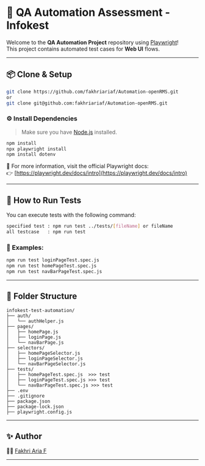# 🧪 QA Automation Assessment - Infokest

Welcome to the **QA Automation Project** repository using [Playwright](https://playwright.dev/)!  
This project contains automated test cases for **Web UI** flows.

---

## 📦 Clone & Setup

```bash
git clone https://github.com/fakhriariaf/Automation-openRMS.git
or
git clone git@github.com:fakhriariaf/Automation-openRMS.git
```

### ⚙️ Install Dependencies

> Make sure you have [Node.js](https://nodejs.org/) installed.

```bash
npm install
npx playwright install
npm install dotenv
```

📖 For more information, visit the official Playwright docs:  
👉 [https://playwright.dev/docs/intro](https://playwright.dev/docs/intro)

---

## 🚀 How to Run Tests

You can execute tests with the following command:

```bash
specified test : npm run test ../tests/[fileName] or fileName
all testcase   : npm run test
```

### 🧾 Examples:

```bash
npm run test loginPageTest.spec.js
npm run test homePageTest.spec.js
npm run test navBarPageTest.spec.js
```

---

## 📁 Folder Structure

```
infokest-test-automation/
├── auth/
│   └── authHelper.js
├── pages/
│   ├── homePage.js
│   ├── loginPage.js
│   └── navBarPage.js
├── selectors/
│   ├── homePageSelector.js
│   ├── loginPageSelector.js
│   └── navBarPageSelector.js
├── tests/
│   ├── homePageTest.spec.js  >>> test
│   ├── loginPageTest.spec.js >>> test
│   └── navBarPageTest.spec.js >>> test
├── .env
├── .gitignore
├── package.json
├── package-lock.json
├── playwright.config.js
```

---

## ✨ Author

👨‍💻 [Fakhri Aria F](https://github.com/fakhriariaf)

---
